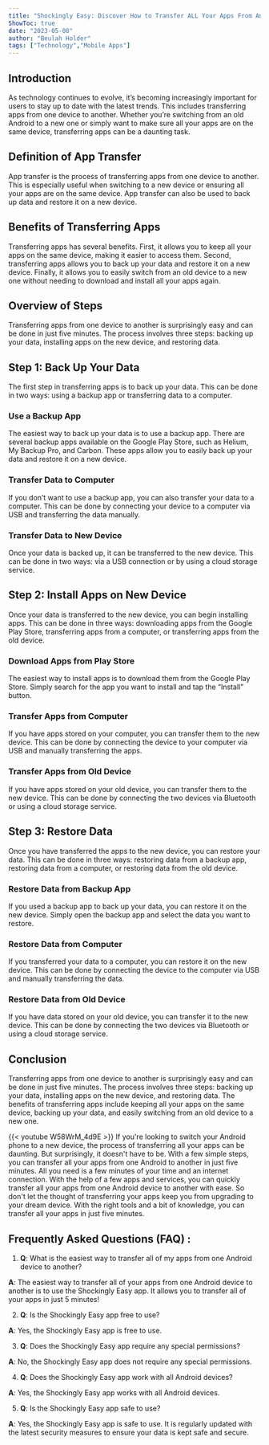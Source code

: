 ```yaml
---
title: "Shockingly Easy: Discover How to Transfer ALL Your Apps From Android to Android in Just 5 Minutes!"
ShowToc: true 
date: "2023-05-08"
author: "Beulah Holder" 
tags: ["Technology","Mobile Apps"]
---
```

## Introduction

As technology continues to evolve, it’s becoming increasingly important for users to stay up to date with the latest trends. This includes transferring apps from one device to another. Whether you’re switching from an old Android to a new one or simply want to make sure all your apps are on the same device, transferring apps can be a daunting task.

## Definition of App Transfer

App transfer is the process of transferring apps from one device to another. This is especially useful when switching to a new device or ensuring all your apps are on the same device. App transfer can also be used to back up data and restore it on a new device.

## Benefits of Transferring Apps

Transferring apps has several benefits. First, it allows you to keep all your apps on the same device, making it easier to access them. Second, transferring apps allows you to back up your data and restore it on a new device. Finally, it allows you to easily switch from an old device to a new one without needing to download and install all your apps again.

## Overview of Steps

Transferring apps from one device to another is surprisingly easy and can be done in just five minutes. The process involves three steps: backing up your data, installing apps on the new device, and restoring data.

## Step 1: Back Up Your Data

The first step in transferring apps is to back up your data. This can be done in two ways: using a backup app or transferring data to a computer. 

### Use a Backup App

The easiest way to back up your data is to use a backup app. There are several backup apps available on the Google Play Store, such as Helium, My Backup Pro, and Carbon. These apps allow you to easily back up your data and restore it on a new device.

### Transfer Data to Computer

If you don’t want to use a backup app, you can also transfer your data to a computer. This can be done by connecting your device to a computer via USB and transferring the data manually.

### Transfer Data to New Device

Once your data is backed up, it can be transferred to the new device. This can be done in two ways: via a USB connection or by using a cloud storage service.

## Step 2: Install Apps on New Device

Once your data is transferred to the new device, you can begin installing apps. This can be done in three ways: downloading apps from the Google Play Store, transferring apps from a computer, or transferring apps from the old device.

### Download Apps from Play Store

The easiest way to install apps is to download them from the Google Play Store. Simply search for the app you want to install and tap the “Install” button.

### Transfer Apps from Computer

If you have apps stored on your computer, you can transfer them to the new device. This can be done by connecting the device to your computer via USB and manually transferring the apps.

### Transfer Apps from Old Device

If you have apps stored on your old device, you can transfer them to the new device. This can be done by connecting the two devices via Bluetooth or using a cloud storage service.

## Step 3: Restore Data

Once you have transferred the apps to the new device, you can restore your data. This can be done in three ways: restoring data from a backup app, restoring data from a computer, or restoring data from the old device.

### Restore Data from Backup App

If you used a backup app to back up your data, you can restore it on the new device. Simply open the backup app and select the data you want to restore.

### Restore Data from Computer

If you transferred your data to a computer, you can restore it on the new device. This can be done by connecting the device to the computer via USB and manually transferring the data.

### Restore Data from Old Device

If you have data stored on your old device, you can transfer it to the new device. This can be done by connecting the two devices via Bluetooth or using a cloud storage service.

## Conclusion

Transferring apps from one device to another is surprisingly easy and can be done in just five minutes. The process involves three steps: backing up your data, installing apps on the new device, and restoring data. The benefits of transferring apps include keeping all your apps on the same device, backing up your data, and easily switching from an old device to a new one.

{{< youtube W58WrM_4d9E >}} 
If you're looking to switch your Android phone to a new device, the process of transferring all your apps can be daunting. But surprisingly, it doesn't have to be. With a few simple steps, you can transfer all your apps from one Android to another in just five minutes. All you need is a few minutes of your time and an internet connection. With the help of a few apps and services, you can quickly transfer all your apps from one Android device to another with ease. So don't let the thought of transferring your apps keep you from upgrading to your dream device. With the right tools and a bit of knowledge, you can transfer all your apps in just five minutes.

## Frequently Asked Questions (FAQ) :
1. **Q**: What is the easiest way to transfer all of my apps from one Android device to another? 

**A**: The easiest way to transfer all of your apps from one Android device to another is to use the Shockingly Easy app. It allows you to transfer all of your apps in just 5 minutes!

2. **Q**: Is the Shockingly Easy app free to use? 

**A**: Yes, the Shockingly Easy app is free to use.

3. **Q**: Does the Shockingly Easy app require any special permissions? 

**A**: No, the Shockingly Easy app does not require any special permissions.

4. **Q**: Does the Shockingly Easy app work with all Android devices? 

**A**: Yes, the Shockingly Easy app works with all Android devices.

5. **Q**: Is the Shockingly Easy app safe to use? 

**A**: Yes, the Shockingly Easy app is safe to use. It is regularly updated with the latest security measures to ensure your data is kept safe and secure.


